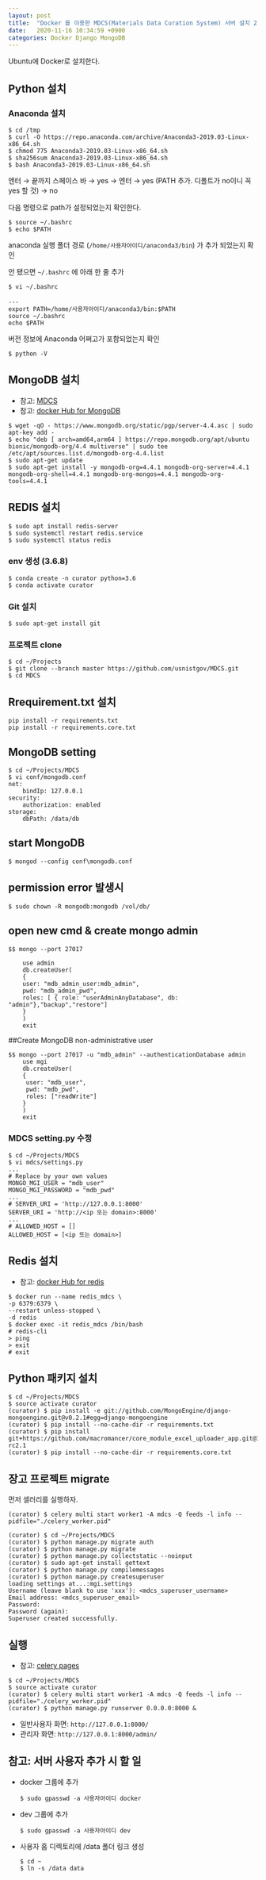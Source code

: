 ```yaml
---
layout: post
title:  "Docker 를 이용한 MDCS(Materials Data Curation System) 서버 설치 2 "
date:   2020-11-16 10:34:59 +0900
categories: Docker Django MongoDB
---
```


Ubuntu에 Docker로 설치한다.

## Python 설치
### Anaconda 설치 
```
$ cd /tmp
$ curl -O https://repo.anaconda.com/archive/Anaconda3-2019.03-Linux-x86_64.sh
$ chmod 775 Anaconda3-2019.03-Linux-x86_64.sh
$ sha256sum Anaconda3-2019.03-Linux-x86_64.sh
$ bash Anaconda3-2019.03-Linux-x86_64.sh
```
엔터 &rarr; 끝까지 스페이스 바 &rarr; yes &rarr; 엔터 &rarr; yes (PATH 추가. 디폴트가 no이니 꼭 yes 할 것) &rarr; no

다음 명령으로 path가 설정되었는지 확인한다.
```
$ source ~/.bashrc
$ echo $PATH
```
anaconda 실행 폴더 경로 (`/home/사용자아이디/anaconda3/bin`) 가 추가 되었는지 확인
  
안 됐으면 `~/.bashrc` 에 아래 한 줄 추가
```
$ vi ~/.bashrc

...
export PATH=/home/사용자아이디/anaconda3/bin:$PATH
source ~/.bashrc
echo $PATH
```

버전 정보에 Anaconda 어쩌고가 포함되었는지 확인

```
$ python -V
```


## MongoDB 설치

* 참고: [MDCS][mdcs]
* 참고: [docker Hub for MongoDB][docker-Hub-mongo1]


```
$ wget -qO - https://www.mongodb.org/static/pgp/server-4.4.asc | sudo apt-key add -
$ echo "deb [ arch=amd64,arm64 ] https://repo.mongodb.org/apt/ubuntu bionic/mongodb-org/4.4 multiverse" | sudo tee /etc/apt/sources.list.d/mongodb-org-4.4.list
$ sudo apt-get update
$ sudo apt-get install -y mongodb-org=4.4.1 mongodb-org-server=4.4.1 mongodb-org-shell=4.4.1 mongodb-org-mongos=4.4.1 mongodb-org-tools=4.4.1
```

## REDIS 설치

```
$ sudo apt install redis-server
$ sudo systemctl restart redis.service
$ sudo systemctl status redis

```

### env 생성 (3.6.8)
```
$ conda create -n curator python=3.6
$ conda activate curator
```

### Git 설치
```
$ sudo apt-get install git
```

### 프로젝트 clone
```
$ cd ~/Projects
$ git clone --branch master https://github.com/usnistgov/MDCS.git
$ cd MDCS
```

## Rrequirement.txt 설치
```
pip install -r requirements.txt
pip install -r requirements.core.txt
```
 
## MongoDB setting
```
$ cd ~/Projects/MDCS
$ vi conf/mongodb.conf
net:
    bindIp: 127.0.0.1
security:
    authorization: enabled
storage:
    dbPath: /data/db
```

## start MongoDB
```
$ mongod --config conf\mongodb.conf
```

## permission error 발생시 
```
$ sudo chown -R mongodb:mongodb /vol/db/
```

## open new cmd & create mongo admin
```
$$ mongo --port 27017

	use admin
	db.createUser(
	{
	user: "mdb_admin_user:mdb_admin",
	pwd: "mdb_admin_pwd",
	roles: [ { role: "userAdminAnyDatabase", db: "admin"},"backup","restore"]
	}
	)
	exit

```

##Create MongoDB non-administrative user
``` 
$$ mongo --port 27017 -u "mdb_admin" --authenticationDatabase admin
	use mgi
	db.createUser(
	{
	 user: "mdb_user",
	 pwd: "mdb_pwd",
	 roles: ["readWrite"]
	}
	)
	exit
```

### MDCS setting.py 수정
```
$ cd ~/Projects/MDCS
$ vi mdcs/settings.py
...
# Replace by your own values
MONGO_MGI_USER = "mdb_user"
MONGO_MGI_PASSWORD = "mdb_pwd"
...
# SERVER_URI = 'http://127.0.0.1:8000'
SERVER_URI = 'http://<ip 또는 domain>:8000'
...
# ALLOWED_HOST = []
ALLOWED_HOST = [<ip 또는 domain>]
```

## Redis 설치
* 참고: [docker Hub for redis][docker-Hub-redis]

```
$ docker run --name redis_mdcs \
-p 6379:6379 \
--restart unless-stopped \
-d redis
$ docker exec -it redis_mdcs /bin/bash
# redis-cli
> ping
> exit
# exit
```

## Python 패키지 설치
```
$ cd ~/Projects/MDCS
$ source activate curator
(curator) $ pip install -e git://github.com/MongoEngine/django-mongoengine.git@v0.2.1#egg=django-mongoengine
(curator) $ pip install --no-cache-dir -r requirements.txt
(curator) $ pip install git+https://github.com/macromancer/core_module_excel_uploader_app.git@1.0.0-rc2.1
(curator) $ pip install --no-cache-dir -r requirements.core.txt
```

## 장고 프로젝트 migrate

먼저 셀러리를 실행하자.
```
(curator) $ celery multi start worker1 -A mdcs -Q feeds -l info --pidfile="./celery_worker.pid"
```

```
(curator) $ cd ~/Projects/MDCS
(curator) $ python manage.py migrate auth
(curator) $ python manage.py migrate
(curator) $ python manage.py collectstatic --noinput
(curator) $ sudo apt-get install gettext
(curator) $ python manage.py compilemessages
(curator) $ python manage.py createsuperuser
loading settings at...:mgi.settings
Username (leave blank to use 'xxx'): <mdcs_superuser_username>
Email address: <mdcs_superuser_email>
Password: 
Password (again): 
Superuser created successfully.
```

## 실행
* 참고: [celery pages][celery-pages]
```
$ cd ~/Projects/MDCS
$ source activate curator
(curator) $ celery multi start worker1 -A mdcs -Q feeds -l info --pidfile="./celery_worker.pid"
(curator) $ python manage.py runserver 0.0.0.0:8000 &
```
* 일반사용자 화면: `http://127.0.0.1:8000/`
* 관리자 화면: `http://127.0.0.1:8000/admin/`
 
## 참고: 서버 사용자 추가 시 할 일
* docker 그룹에 추가
  ```
  $ sudo gpasswd -a 사용자아이디 docker
  ```
* dev 그룹에 추가
  ```
  $ sudo gpasswd -a 사용자아이디 dev
  ```
* 사용자 홈 디렉토리에 /data 폴더 링크 생성
  ```
  $ cd ~
  $ ln -s /data data
  ```

[mdcs]: https://github.com/usnistgov/MDCS/blob/stable/docs/MongoDB%20Configuration.md
[docker-Hub-mongo1]: https://hub.docker.com/_/mongo/
[docker-Hub-redis]: https://hub.docker.com/_/redis/
[celery-pages]: http://i5on9i.blogspot.com/2016/07/celery_21.html
[MDCS-mongo]: https://github.com/usnistgov/MDCS/blob/stable/docs/MongoDB%20Configuration.md
[docker-Hub-mongo2]: https://hub.docker.com/_/mongo/
